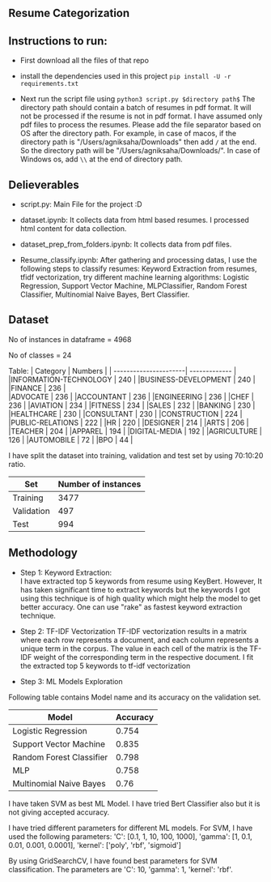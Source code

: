 ## Resume Categorization

## Instructions to run:
- First download all the files of that repo

- install the dependencies used in this project `pip install -U -r requirements.txt`

- Next run the script file using `python3 script.py $directory path$` The directory path should contain a batch of resumes in pdf format. It will not be processed if the resume is not in pdf format. I have assumed only pdf files to process the resumes. Please add the file separator based on OS after the directory path. For example, in case of macos, if the directory path is "/Users/agniksaha/Downloads" then add `/` at the end. So the directory path will be "/Users/agniksaha/Downloads/". In case of Windows os, add `\\` at the end of directory path.

## Delieverables

- script.py:  Main File for the project :D
- dataset.ipynb:   It collects data from html based resumes. I processed html content for data collection.

- dataset_prep_from_folders.ipynb:  It collects data from pdf files.

- Resume_classify.ipynb: After gathering and processing datas, I use the following steps to classify resumes: Keyword Extraction from resumes, tfidf vectorization, try different machine learning algorithms: Logistic Regression, Support Vector Machine, MLPClassifier, Random Forest Classifier, Multinomial Naive Bayes, Bert Classifier.


## Dataset

No of instances in dataframe = 4968 

No of classes = 24

Table:
| Category              | Numbers       |
| ----------------------| ------------- |
|INFORMATION-TECHNOLOGY |   240         |
|BUSINESS-DEVELOPMENT   |   240         |
|FINANCE                |   236         |           
|ADVOCATE               |   236         |
|ACCOUNTANT             |   236         |
|ENGINEERING            |   236         |
|CHEF                   |   236         |
|AVIATION               |   234         |
|FITNESS                |   234         |
|SALES                  |   232         |
|BANKING                |   230         |
|HEALTHCARE             |   230         |
|CONSULTANT             |   230         |
|CONSTRUCTION           |   224         |
|PUBLIC-RELATIONS       |   222         |
|HR                     |   220         |
|DESIGNER               |   214         |
|ARTS                   |   206         |
|TEACHER                |   204         |
|APPAREL                |   194         |
|DIGITAL-MEDIA          |   192         |
|AGRICULTURE            |   126         |
|AUTOMOBILE             |    72         |
|BPO                    |    44         |


I have split the dataset into training, validation and test set by using 70:10:20 ratio.


| Set             | Number of instances              |
| ----------------| ------------- |
|Training         |   3477        |
|Validation       |   497         |
|Test             |   994         | 


## Methodology

- Step 1: Keyword Extraction:  
I have extracted top 5 keywords from resume using KeyBert. However, It has taken significant time to extract keywords but the keywords I got using this technique is of high quality which might help the model to get better accuracy. One can use "rake" as fastest keyword extraction technique.

- Step 2: TF-IDF Vectorization
TF-IDF vectorization results in a matrix where each row represents a document, and each column represents a unique term in the corpus. The value in each cell of the matrix is the TF-IDF weight of the corresponding term in the respective document. 
I fit the extracted top 5 keywords to tf-idf vectorization

- Step 3: ML Models Exploration

Following table contains Model name and its accuracy on the validation set.

| Model                              | Accuracy      |
| -----------------------------------| ------------- |
|Logistic Regression               |   0.754         |
|Support Vector Machine           |   0.835         |
|Random Forest Classifier | 0.798|                                
|MLP               |   0.758         |
| Multinomial Naive Bayes|  0.76 |

I have taken SVM as best ML Model. I have tried Bert Classifier also but it is not giving accepted accuracy. 

I have tried different parameters for different ML models.
For SVM, I have used the following parameters:
'C': [0.1, 1, 10, 100, 1000], 
              'gamma': [1, 0.1, 0.01, 0.001, 0.0001],
              'kernel': ['poly', 'rbf', 'sigmoid']

By using GridSearchCV, I have found best parameters for SVM classification. The parameters are 'C': 10, 'gamma': 1, 'kernel': 'rbf'.


